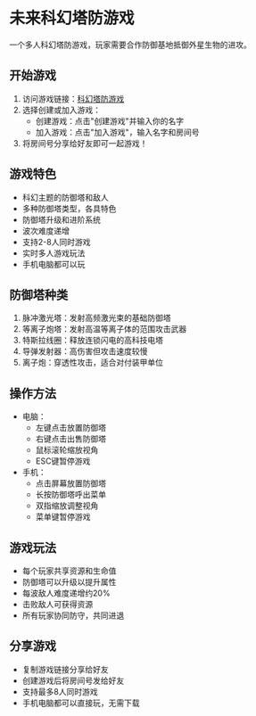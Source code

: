 # 未来科幻塔防游戏

一个多人科幻塔防游戏，玩家需要合作防御基地抵御外星生物的进攻。

## 开始游戏
1. 访问游戏链接：[科幻塔防游戏](https://sci-fi-tower-defense.vercel.app)
2. 选择创建或加入游戏：
   - 创建游戏：点击"创建游戏"并输入你的名字
   - 加入游戏：点击"加入游戏"，输入名字和房间号
3. 将房间号分享给好友即可一起游戏！

## 游戏特色
- 科幻主题的防御塔和敌人
- 多种防御塔类型，各具特色
- 防御塔升级和进阶系统
- 波次难度递增
- 支持2-8人同时游戏
- 实时多人游戏玩法
- 手机电脑都可以玩

## 防御塔种类
1. 脉冲激光塔：发射高频激光束的基础防御塔
2. 等离子炮塔：发射高温等离子体的范围攻击武器
3. 特斯拉线圈：释放连锁闪电的高科技电塔
4. 导弹发射器：高伤害但攻击速度较慢
5. 离子炮：穿透性攻击，适合对付装甲单位

## 操作方法
- 电脑：
  - 左键点击放置防御塔
  - 右键点击出售防御塔
  - 鼠标滚轮缩放视角
  - ESC键暂停游戏
- 手机：
  - 点击屏幕放置防御塔
  - 长按防御塔呼出菜单
  - 双指缩放调整视角
  - 菜单键暂停游戏

## 游戏玩法
- 每个玩家共享资源和生命值
- 防御塔可以升级以提升属性
- 每波敌人难度递增约20%
- 击败敌人可获得资源
- 所有玩家协同防守，共同进退

## 分享游戏
- 复制游戏链接分享给好友
- 创建游戏后将房间号发给好友
- 支持最多8人同时游戏
- 手机电脑都可以直接玩，无需下载

